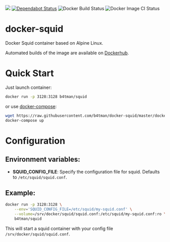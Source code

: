 [![](https://images.microbadger.com/badges/image/b4tman/squid.svg)](https://microbadger.com/images/b4tman/squid "Get your own image badge on microbadger.com")
[![Dependabot Status](https://api.dependabot.com/badges/status?host=github&repo=b4tman/docker-squid)](https://dependabot.com)
![Docker Build Status](https://img.shields.io/docker/build/b4tman/squid)
![Docker Image CI Status](https://github.com/b4tman/docker-squid/workflows/Docker%20Image%20CI/badge.svg)

# docker-squid

Docker Squid container based on Alpine Linux.

Automated builds of the image are available on [Dockerhub](https://hub.docker.com/r/b4tman/squid).

# Quick Start

Just launch container:

```bash
docker run -p 3128:3128 b4tman/squid
```

or use [docker-compose](https://docs.docker.com/compose/):

```bash
wget https://raw.githubusercontent.com/b4tman/docker-squid/master/docker-compose.yml
docker-compose up
```

# Configuration

## Environment variables:

- **SQUID_CONFIG_FILE**: Specify the configuration file for squid. Defaults to `/etc/squid/squid.conf`.


## Example:

```bash
docker run -p 3128:3128 \
	--env='SQUID_CONFIG_FILE=/etc/squid/my-squid.conf' \
	--volume=/srv/docker/squid/squid.conf:/etc/squid/my-squid.conf:ro \
	b4tman/squid
```

This will start a squid container with your config file `/srv/docker/squid/squid.conf`. 
